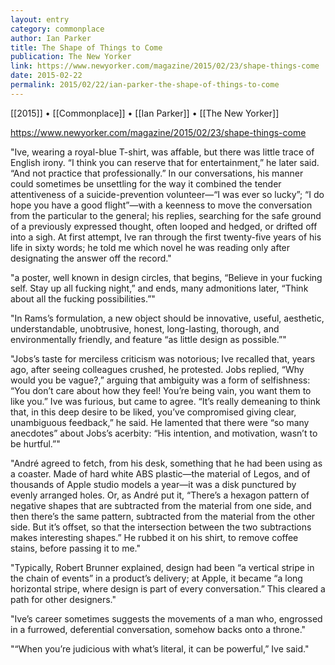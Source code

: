 ```yaml
---
layout: entry
category: commonplace
author: Ian Parker
title: The Shape of Things to Come
publication: The New Yorker
link: https://www.newyorker.com/magazine/2015/02/23/shape-things-come
date: 2015-02-22
permalink: 2015/02/22/ian-parker-the-shape-of-things-to-come
---
```


[[2015]] • [[Commonplace]] • [[Ian Parker]] • [[The New Yorker]]

https://www.newyorker.com/magazine/2015/02/23/shape-things-come

"Ive, wearing a royal-blue T-shirt, was affable, but there was little trace of English irony. “I think you can reserve that for entertainment,” he later said. “And not practice that professionally.” In our conversations, his manner could sometimes be unsettling for the way it combined the tender attentiveness of a suicide-prevention volunteer—“I was ever so lucky”; “I do hope you have a good flight”—with a keenness to move the conversation from the particular to the general; his replies, searching for the safe ground of a previously expressed thought, often looped and hedged, or drifted off into a sigh. At first attempt, Ive ran through the first twenty-five years of his life in sixty words; he told me which novel he was reading only after designating the answer off the record."

"a poster, well known in design circles, that begins, “Believe in your fucking self. Stay up all fucking night,” and ends, many admonitions later, “Think about all the fucking possibilities.”"

"In Rams’s formulation, a new object should be innovative, useful, aesthetic, understandable, unobtrusive, honest, long-lasting, thorough, and environmentally friendly, and feature “as little design as possible.”"

"Jobs’s taste for merciless criticism was notorious; Ive recalled that, years ago, after seeing colleagues crushed, he protested. Jobs replied, “Why would you be vague?,” arguing that ambiguity was a form of selfishness: “You don’t care about how they feel! You’re being vain, you want them to like you.” Ive was furious, but came to agree. “It’s really demeaning to think that, in this deep desire to be liked, you’ve compromised giving clear, unambiguous feedback,” he said. He lamented that there were “so many anecdotes” about Jobs’s acerbity: “His intention, and motivation, wasn’t to be hurtful.”"

"André agreed to fetch, from his desk, something that he had been using as a coaster. Made of hard white ABS plastic—the material of Legos, and of thousands of Apple studio models a year—it was a disk punctured by evenly arranged holes. Or, as André put it, “There’s a hexagon pattern of negative shapes that are subtracted from the material from one side, and then there’s the same pattern, subtracted from the material from the other side. But it’s offset, so that the intersection between the two subtractions makes interesting shapes.” He rubbed it on his shirt, to remove coffee stains, before passing it to me."

"Typically, Robert Brunner explained, design had been “a vertical stripe in the chain of events” in a product’s delivery; at Apple, it became “a long horizontal stripe, where design is part of every conversation.” This cleared a path for other designers."

"Ive’s career sometimes suggests the movements of a man who, engrossed in a furrowed, deferential conversation, somehow backs onto a throne."
 
"“When you’re judicious with what’s literal, it can be powerful,” Ive said."
